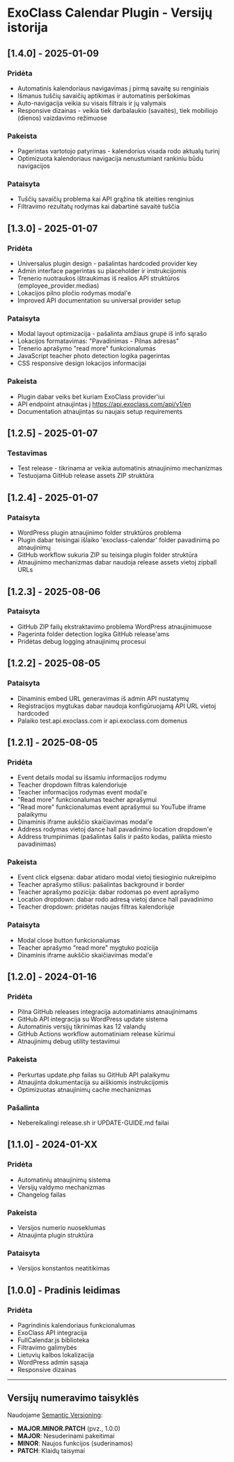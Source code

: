# ExoClass Calendar Plugin - Versijų istorija

## [1.4.0] - 2025-01-09
### Pridėta
- Automatinis kalendoriaus navigavimas į pirmą savaitę su renginiais
- Išmanus tuščių savaičių aptikimas ir automatinis peršokimas
- Auto-navigacija veikia su visais filtrais ir jų valymais
- Responsive dizainas - veikia tiek darbalaukio (savaitės), tiek mobiliojo (dienos) vaizdavimo režimuose

### Pakeista
- Pagerintas vartotojo patyrimas - kalendorius visada rodo aktualų turinį
- Optimizuota kalendoriaus navigacija nenustumiant rankiniu būdu navigacijos

### Pataisyta
- Tuščių savaičių problema kai API grąžina tik ateities renginius
- Filtravimo rezultatų rodymas kai dabartinė savaitė tuščia

## [1.3.0] - 2025-01-07
### Pridėta
- Universalus plugin design - pašalintas hardcoded provider key
- Admin interface pagerintas su placeholder ir instrukcijomis
- Trenerio nuotraukos ištraukimas iš realios API struktūros (employee_provider.medias)
- Lokacijos pilno pločio rodymas modal'e
- Improved API documentation su universal provider setup

### Pataisyta
- Modal layout optimizacija - pašalinta amžiaus grupė iš info sąrašo
- Lokacijos formatavimas: "Pavadinimas - Pilnas adresas"
- Trenerio aprašymo "read more" funkcionalumas
- JavaScript teacher photo detection logika pagerintas
- CSS responsive design lokacijos informacijai

### Pakeista
- Plugin dabar veiks bet kuriam ExoClass provider'iui
- API endpoint atnaujintas į https://api.exoclass.com/api/v1/en
- Documentation atnaujintas su naujais setup requirements

## [1.2.5] - 2025-01-07
### Testavimas
- Test release - tikrinama ar veikia automatinis atnaujinimo mechanizmas
- Testuojama GitHub release assets ZIP struktūra

## [1.2.4] - 2025-01-07
### Pataisyta
- WordPress plugin atnaujinimo folder struktūros problema
- Plugin dabar teisingai išlaiko 'exoclass-calendar' folder pavadinimą po atnaujinimų
- GitHub workflow sukuria ZIP su teisinga plugin folder struktūra
- Atnaujinimo mechanizmas dabar naudoja release assets vietoj zipball URLs

## [1.2.3] - 2025-08-06
### Pataisyta
- GitHub ZIP failų ekstraktavimo problema WordPress atnaujinimuose
- Pagerinta folder detection logika GitHub release'ams
- Pridėtas debug logging atnaujinimų procesui

## [1.2.2] - 2025-08-05
### Pataisyta
- Dinaminis embed URL generavimas iš admin API nustatymų
- Registracijos mygtukas dabar naudoja konfigūruojamą API URL vietoj hardcoded
- Palaiko test.api.exoclass.com ir api.exoclass.com domenus

## [1.2.1] - 2025-08-05
### Pridėta
- Event details modal su išsamiu informacijos rodymu
- Teacher dropdown filtras kalendoriuje
- Teacher informacijos rodymas event modal'e
- "Read more" funkcionalumas teacher aprašymui
- "Read more" funkcionalumas event aprašymui su YouTube iframe palaikymu
- Dinaminis iframe aukščio skaičiavimas modal'e
- Address rodymas vietoj dance hall pavadinimo location dropdown'e
- Address trumpinimas (pašalintas šalis ir pašto kodas, palikta miesto pavadinimas)

### Pakeista
- Event click elgsena: dabar atidaro modal vietoj tiesioginio nukreipimo
- Teacher aprašymo stilius: pašalintas background ir border
- Teacher aprašymo pozicija: dabar rodomas po event aprašymo
- Location dropdown: dabar rodo adresą vietoj dance hall pavadinimo
- Teacher dropdown: pridėtas naujas filtras kalendoriuje

### Pataisyta
- Modal close button funkcionalumas
- Teacher aprašymo "read more" mygtuko pozicija
- Dinaminis iframe aukščio skaičiavimas modal'e

## [1.2.0] - 2024-01-16
### Pridėta
- Pilna GitHub releases integracija automatiniams atnaujinimams
- GitHub API integracija su WordPress update sistema
- Automatinis versijų tikrinimas kas 12 valandų
- GitHub Actions workflow automatiniam release kūrimui
- Atnaujinimų debug utility testavimui

### Pakeista
- Perkurtas update.php failas su GitHub API palaikymu
- Atnaujinta dokumentacija su aiškiomis instrukcijomis
- Optimizuotas atnaujinimų cache mechanizmas

### Pašalinta
- Nebereikalingi release.sh ir UPDATE-GUIDE.md failai

## [1.1.0] - 2024-01-XX
### Pridėta
- Automatinių atnaujinimų sistema
- Versijų valdymo mechanizmas
- Changelog failas

### Pakeista
- Versijos numerio nuoseklumas
- Atnaujinta plugin struktūra

### Pataisyta
- Versijos konstantos neatitikimas

## [1.0.0] - Pradinis leidimas
### Pridėta
- Pagrindinis kalendoriaus funkcionalumas
- ExoClass API integracija
- FullCalendar.js biblioteka
- Filtravimo galimybės
- Lietuvių kalbos lokalizacija
- WordPress admin sąsaja
- Responsive dizainas

---

## Versijų numeravimo taisyklės

Naudojame [Semantic Versioning](https://semver.org/):

- **MAJOR.MINOR.PATCH** (pvz., 1.0.0)
- **MAJOR**: Nesuderinami pakeitimai
- **MINOR**: Naujos funkcijos (suderinamos)
- **PATCH**: Klaidų taisymai